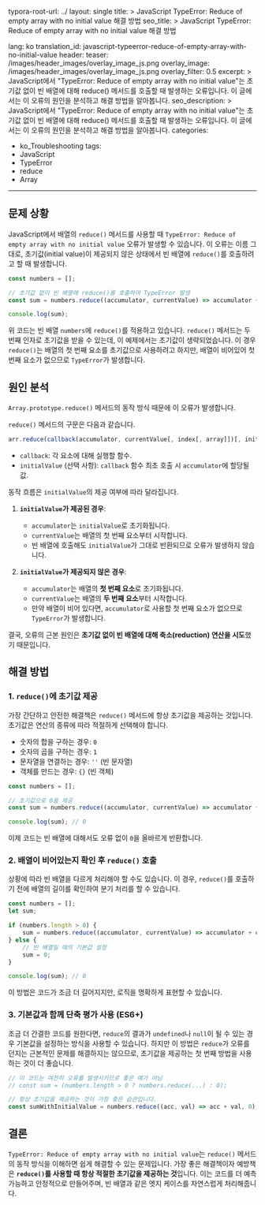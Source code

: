 typora-root-url: ../
layout: single
title: >
    JavaScript TypeError: Reduce of empty array with no initial value 해결 방법
seo_title: >
    JavaScript TypeError: Reduce of empty array with no initial value 해결 방법

lang: ko
translation_id: javascript-typeerror-reduce-of-empty-array-with-no-initial-value
header:
   teaser: /images/header_images/overlay_image_js.png
   overlay_image: /images/header_images/overlay_image_js.png
   overlay_filter: 0.5
excerpt: >
    JavaScript에서 "TypeError: Reduce of empty array with no initial value"는 초기값 없이 빈 배열에 대해 reduce() 메서드를 호출할 때 발생하는 오류입니다. 이 글에서는 이 오류의 원인을 분석하고 해결 방법을 알아봅니다.
seo_description: >
    JavaScript에서 "TypeError: Reduce of empty array with no initial value"는 초기값 없이 빈 배열에 대해 reduce() 메서드를 호출할 때 발생하는 오류입니다. 이 글에서는 이 오류의 원인을 분석하고 해결 방법을 알아봅니다.
categories:
  - ko_Troubleshooting
tags:
  - JavaScript
  - TypeError
  - reduce
  - Array
---

## 문제 상황

JavaScript에서 배열의 `reduce()` 메서드를 사용할 때 `TypeError: Reduce of empty array with no initial value` 오류가 발생할 수 있습니다.
이 오류는 이름 그대로, 초기값(initial value)이 제공되지 않은 상태에서 빈 배열에 `reduce()`를 호출하려고 할 때 발생합니다.

```javascript
const numbers = [];

// 초기값 없이 빈 배열에 reduce()를 호출하여 TypeError 발생
const sum = numbers.reduce((accumulator, currentValue) => accumulator + currentValue);

console.log(sum);
```

위 코드는 빈 배열 `numbers`에 `reduce()`를 적용하고 있습니다.
`reduce()` 메서드는 두 번째 인자로 초기값을 받을 수 있는데, 이 예제에서는 초기값이 생략되었습니다.
이 경우 `reduce()`는 배열의 첫 번째 요소를 초기값으로 사용하려고 하지만, 배열이 비어있어 첫 번째 요소가 없으므로 `TypeError`가 발생합니다.

## 원인 분석

`Array.prototype.reduce()` 메서드의 동작 방식 때문에 이 오류가 발생합니다.

`reduce()` 메서드의 구문은 다음과 같습니다.

```javascript
arr.reduce(callback(accumulator, currentValue[, index[, array]])[, initialValue])
```

-   `callback`: 각 요소에 대해 실행할 함수.
-   `initialValue` (선택 사항): `callback` 함수 최초 호출 시 `accumulator`에 할당될 값.

동작 흐름은 `initialValue`의 제공 여부에 따라 달라집니다.

1.  **`initialValue`가 제공된 경우**:
    -   `accumulator`는 `initialValue`로 초기화됩니다.
    -   `currentValue`는 배열의 첫 번째 요소부터 시작합니다.
    -   빈 배열에 호출해도 `initialValue`가 그대로 반환되므로 오류가 발생하지 않습니다.

2.  **`initialValue`가 제공되지 않은 경우**:
    -   `accumulator`는 배열의 **첫 번째 요소**로 초기화됩니다.
    -   `currentValue`는 배열의 **두 번째 요소**부터 시작합니다.
    -   만약 배열이 비어 있다면, `accumulator`로 사용할 첫 번째 요소가 없으므로 `TypeError`가 발생합니다.

결국, 오류의 근본 원인은 **초기값 없이 빈 배열에 대해 축소(reduction) 연산을 시도**했기 때문입니다.

## 해결 방법

### 1. `reduce()`에 초기값 제공

가장 간단하고 안전한 해결책은 `reduce()` 메서드에 항상 초기값을 제공하는 것입니다.
초기값은 연산의 종류에 따라 적절하게 선택해야 합니다.

-   숫자의 합을 구하는 경우: `0`
-   숫자의 곱을 구하는 경우: `1`
-   문자열을 연결하는 경우: `''` (빈 문자열)
-   객체를 만드는 경우: `{}` (빈 객체)

```javascript
const numbers = [];

// 초기값으로 0을 제공
const sum = numbers.reduce((accumulator, currentValue) => accumulator + currentValue, 0);

console.log(sum); // 0
```

이제 코드는 빈 배열에 대해서도 오류 없이 `0`을 올바르게 반환합니다.

### 2. 배열이 비어있는지 확인 후 `reduce()` 호출

상황에 따라 빈 배열을 다르게 처리해야 할 수도 있습니다.
이 경우, `reduce()`를 호출하기 전에 배열의 길이를 확인하여 분기 처리를 할 수 있습니다.

```javascript
const numbers = [];
let sum;

if (numbers.length > 0) {
    sum = numbers.reduce((accumulator, currentValue) => accumulator + currentValue);
} else {
    // 빈 배열일 때의 기본값 설정
    sum = 0; 
}

console.log(sum); // 0
```

이 방법은 코드가 조금 더 길어지지만, 로직을 명확하게 표현할 수 있습니다.

### 3. 기본값과 함께 단축 평가 사용 (ES6+)

조금 더 간결한 코드를 원한다면, `reduce`의 결과가 `undefined`나 `null`이 될 수 있는 경우 기본값을 설정하는 방식을 사용할 수 있습니다.
하지만 이 방법은 `reduce`가 오류를 던지는 근본적인 문제를 해결하지는 않으므로, 초기값을 제공하는 첫 번째 방법을 사용하는 것이 더 좋습니다.

```javascript
// 이 코드는 여전히 오류를 발생시키므로 좋은 예가 아님
// const sum = (numbers.length > 0 ? numbers.reduce(...) : 0);

// 항상 초기값을 제공하는 것이 가장 좋은 습관입니다.
const sumWithInitialValue = numbers.reduce((acc, val) => acc + val, 0);
```

## 결론

`TypeError: Reduce of empty array with no initial value`는 `reduce()` 메서드의 동작 방식을 이해하면 쉽게 해결할 수 있는 문제입니다.
가장 좋은 해결책이자 예방책은 **`reduce()`를 사용할 때 항상 적절한 초기값을 제공하는 것**입니다.
이는 코드를 더 예측 가능하고 안정적으로 만들어주며, 빈 배열과 같은 엣지 케이스를 자연스럽게 처리해줍니다.
